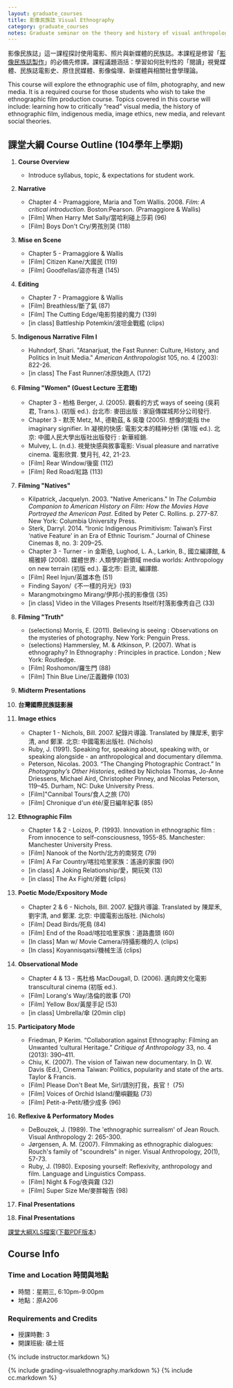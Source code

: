 ```yaml
---
layout: graduate_courses
title: 影像民族誌 Visual Ethnography
category: graduate_courses
notes: Graduate seminar on the theory and history of visual anthropology.
---
```



影像民族誌」這一課程探討使用電影、照片與新媒體的民族誌。本課程是修習「[影像民族誌製作][production_course]」的必備先修課。課程議題涵括：學習如何批判性的「閱讀」視覺媒體、民族誌電影史、原住民媒體、影像倫理、新媒體與相關社會學理論。

This course will explore the ethnographic use of film, photography, and new media. It is a required course for those students who wish to take the ethnographic film production course. Topics covered in this course will include: learning how to critically “read” visual media, the history of ethnographic film, indigenous media, image ethics, new media, and relevant social theories.


## 課堂大綱 Course Outline (104學年上學期)

1. **Course Overview**
    * Introduce syllabus, topic, & expectations for student work.
2. **Narrative**
    * Chapter 4 - Pramaggiore, Maria and Tom Wallis. 2008. *Film: A critical introduction*. Boston:Pearson. (Pramaggiore & Wallis) 
    * [Film] When Harry Met Sally/當哈利碰上莎莉 (96)
    * [Film] Boys Don't Cry/男孩別哭 (118)
3. **Mise en Scene**
    * Chapter 5 - Pramaggiore & Wallis 
    * [Film] Citizen Kane/大國民 (119)
    * [Film] Goodfellas/盜亦有道 (145)
4. **Editing**
    * Chapter 7 - Pramaggiore & Wallis
    * [Film] Breathless/斷了氣 (87)
    * [Film] The Cutting Edge/电影剪接的魔力 (139)
    * [in class] Battleship Potemkin/波坦金戰艦 (clips)
5. **Indigenous Narrative Film I**
    * Huhndorf, Shari. "Atanarjuat, the Fast Runner: Culture, History, and Politics in Inuit Media." *American Anthropologist* 105, no. 4 (2003): 822-26.
    * [in class] The Fast Runner/冰原快跑人 (172)
6. **Filming "Women" (Guest Lecture 王君琦)**
    * Chapter 3 - 柏格 Berger, J. (2005). 觀看的方式 ways of seeing (吳莉君, Trans.). (初版 ed.). 台北市: 麥田出版 : 家庭傳媒城邦分公司發行.
    * Chapter 3 - 默茨 Metz, M., 德勒茲, & 吳瓊 (2005). 想像的能指 the imaginary signifier. In 凝視的快感: 電影文本的精神分析 (第1版 ed.). 北京: 中國人民大學出版社出版發行 : 新華經銷.
    * Mulvey, L. (n.d.). 視覺快感與敘事電影: Visual pleasure and narrative cinema. 電影欣賞. 雙月刊, 42, 21-23.
    * [Film] Rear Window/後窗 (112)
    * [Film] Red Road/紅路 (113)
7. **Filming "Natives"**
    * Kilpatrick, Jacquelyn. 2003. "Native Americans." In *The Columbia Companion to American History on Film: How the Movies Have Portrayed the American Past*. Edited by Peter C. Rollins. p. 277-87. New York: Columbia University Press.
    * Sterk, Darryl. 2014. “Ironic Indigenous Primitivism: Taiwan’s First ‘native Feature’ in an Era of Ethnic Tourism.” Journal of Chinese Cinemas 8, no. 3: 209–25.
    * Chapter 3 - Turner - in 金斯伯, Lughod, L. A., Larkin, B., 國立編譯館, & 楊雅婷 (2008). 媒體世界: 人類學的新領域 media worlds: Anthropology on new terrain (初版 ed.). 臺北市: 巨流, 編譯館.
    * [Film] Reel Injun/英雄本色 (51) 
    * Finding Sayon/《不一樣的月光》(93)
    * Marangmotxingmo Mirang/伊邦小孩的影像信 (35)
    * [in class] Video in the Villages Presents Itself/村落影像秀自己 (33)

8. **Filming "Truth"**
    * (selections) Morris, E. (2011). Believing is seeing : Observations on the mysteries of photography. New York: Penguin Press.
    * (selections) Hammersley, M. & Atkinson, P. (2007). What is ethnography? In Ethnography : Principles in practice. London ; New York: Routledge.
    * [Film] Roshomon/羅生門 (88)
    * [Film] Thin Blue Line/正義難伸 (103)
9. **Midterm Presentations**
10. **台灣國際民族誌影展**
11. **Image ethics**
    * Chapter 1 - Nichols, Bill. 2007. 紀錄片導論. Translated by 陳犀禾, 劉宇清, and 鄭潔. 北京: 中國電影出版社. (Nichols) 
    * Ruby, J. (1991). Speaking for, speaking about, speaking with, or speaking alongside - an anthropological and documentary dilemma.
    * Peterson, Nicolas. 2003. “The Changing Photographic Contract.” In *Photography’s Other Histories*, edited by Nicholas Thomas, Jo-Anne Driessens, Michael Aird, Christopher Pinney, and Nicolas Peterson, 119–45. Durham, NC: Duke University Press.
    * [Film]"Cannibal Tours/食人之旅 (70) 
    * [Film] Chronique d'un été/夏日編年紀事 (85)
12. **Ethnographic Film**
    * Chapter 1 & 2 - Loizos, P. (1993). Innovation in ethnographic film : From innocence to self-consciousness, 1955-85. Manchester: Manchester University Press.
    * [Film] Nanook of the North/北方的南努克 (79)
    * [Film] A Far Country/喀拉哈里家族：遙遠的家園 (90)
    * [in class] A Joking Relationship/愛，開玩笑 (13)
    * [in class] The Ax Fight/斧戰 (clips)
13. **Poetic Mode/Expository Mode**
    * Chapter 2 & 6 - Nichols, Bill. 2007. 紀錄片導論. Translated by 陳犀禾, 劉宇清, and 鄭潔. 北京: 中國電影出版社. (Nichols) 
    * [Film] Dead Birds/死鳥 (84)
    * [Film] End of the Road/喀拉哈里家族：道路盡頭 (60)
    * [In class] Man w/ Movie Camera/持攝影機的人 (clips)
    * [In class] Koyannisqatsi/機械生活 (clips)
14. **Observational Mode**
    * Chapter 4 & 13 - 馬杜格 MacDougall, D. (2006). 邁向跨文化電影 transcultural cinema (初版 ed.).
    * [Film] Lorang's Way/洛倫的故事 (70)
    * [Film] Yellow Box/黃屋手記 (53)
    * [in class] Umbrella/傘 (20min clip)
15. **Participatory Mode**
    * Friedman, P Kerim. “Collaboration against Ethnography: Filming an Unwanted ‘cultural Heritage.” *Critique of Anthropology* 33, no. 4 (2013): 390–411.
    * Chiu, K. (2007). The vision of Taiwan new documentary. In D. W. Davis (Ed.), Cinema Taiwan: Politics, popularity and state of the arts. Taylor & Francis.
    * [Film] Please Don't Beat Me, Sir!/請別打我，長官！ (75)
    * [Film] Voices of Orchid Island/蘭嶼觀點 (73)
    * [Film] Petit-a-Petit/積少成多 (96)
16. **Reflexive & Performatory Modes**
    * DeBouzek, J. (1989). The 'ethnographic surrealism' of Jean Rouch. Visual Anthropology 2: 265-300.
    * Jørgensen, A. M. (2007). Filmmaking as ethnographic dialogues: Rouch's family of "scoundrels" in niger. Visual Anthropology, 20(1), 57-73.
    * Ruby, J. (1980). Exposing yourself: Reflexivity, anthropology and film. Language and Linguistics Compass.
    * [Film] Night & Fog/夜與霧 (32)
    * [Film] Super Size Me/麥胖報告 (98)
17. **Final Presentations**
17. **Final Presentations**
   
[課堂大綱XLS檔案][outline]([下載PDF版本][outline_pdf])

## Course Info

### Time and Location 時間與地點
* 時間：星期三, 6:10pm-9:00pm
* 地點：原A206

### Requirements and Credits
* 授課時數: 3
* 開課班級: 碩士班

{% include instructor.markdown %}


{% include grading-visualethnography.markdown %}
{% include cc.markdown %}

[production_course]:{{site.baseurl}}/visual-ethnography-production
[outline]:https://docs.google.com/spreadsheets/d/1ztYcTSEthOTwpw6f-NMLrbYxF93b1vsssaUUvMWOKvA/pubhtml?gid=0&single=true
[outline_pdf]:https://docs.google.com/spreadsheets/d/1ztYcTSEthOTwpw6f-NMLrbYxF93b1vsssaUUvMWOKvA/pub?gid=0&single=true&output=pdf